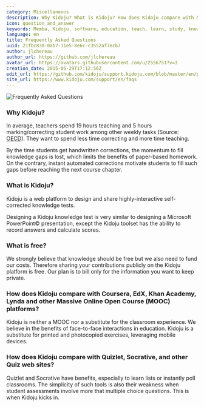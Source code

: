 ```yaml
---
category: Miscellaneous
description: Why Kidoju? What is Kidoju? How does Kidoju compare with MOOCs and quiz web sites?  
icon: question_and_answer
keywords: Memba, Kidoju, software, education, teach, learn, study, knowledge, test, quiz, mooc, course, powerpoint, coursera, edx, khan, academy, lynda, quizlet, socrative
language: en
title: Frequently Asked Questions
uuid: 21fbc830-0ab7-11e5-8e6c-c3552af7ecb7
author: jlchereau
author_url: https://github.com/jlchereau
avatar_url: https://avatars.githubusercontent.com/u/2556751?v=3
creation_date: 2015-05-29T17:12:56Z
edit_url: https://github.com/kidoju/support.kidoju.com/blob/master/en/pages/faqs.md
site_url: https://www.kidoju.com/support/en/faqs
---
```


![Frequently Asked Questions](https://raw.githubusercontent.com/kidoju/support.kidoju.com/master/en/pages/faqs.jpg)

### Why Kidoju?

In average, teachers spend 19 hours teaching and 5 hours marking/correcting student work among other weekly tasks
(Source: [OECD](http://www.oecd.org/edu/EAG2014-Indicator%20D4%20(eng).pdf)). They want to spend less time correcting and more time teaching.
  
By the time students get handwritten corrections, the momentum to fill knowledge gaps is lost, which limits the benefits of paper-based homework.
On the contrary, instant automated corrections motivate students to fill such gaps before reaching the next course chapter.

### What is Kidoju?

Kidoju is a web platform to design and share highly-interactive self-corrected knowledge tests.

Designing a Kidoju knowledge test is very similar to designing a Microsoft PowerPoint© presentation,
except the Kidoju toolset has the ability to record answers and calculate scores.

### What is free?

We strongly believe that knowledge should be free but we also need to fund our costs.
Therefore sharing your contributions publicly on the Kidoju platform is free.
Our plan is to bill only for the information you want to keep private.

### How does Kidoju compare with Coursera, EdX, Khan Academy, Lynda and other Massive Online Open Course (MOOC) platforms?

Kidoju is neither a MOOC nor a substitute for the classroom experience. We believe in the benefits of face-to-face interactions in education.
Kidoju is a substitute for printed and photocopied exercises, leveraging mobile devices.

### How does Kidoju compare with Quizlet, Socrative, and other Quiz web sites?

Quizlet and Socrative have benefits, especially to learn lists or instantly poll classrooms.
The simplicity of such tools is also their weakness when student assessments involve more that multiple choice questions.
This is when Kidoju kicks in.